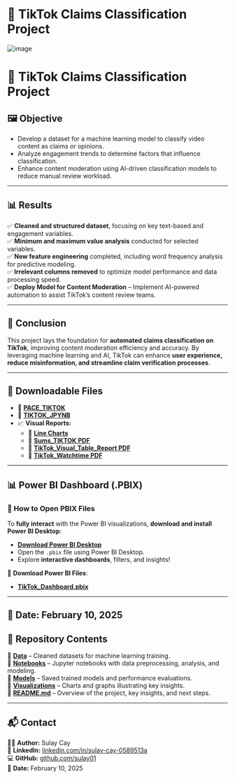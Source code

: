 # 🎯 TikTok Claims Classification Project

![image](https://github.com/user-attachments/assets/8e63a37f-6121-4f63-93f5-1bbed871133b)



# 🎯 TikTok Claims Classification Project

## 🖼️ Objective
- Develop a dataset for a machine learning model to classify video content as claims or opinions.
- Analyze engagement trends to determine factors that influence classification.
- Enhance content moderation using AI-driven classification models to reduce manual review workload.

---

## 📊 Results
✅ **Cleaned and structured dataset**, focusing on key text-based and engagement variables.  
✅ **Minimum and maximum value analysis** conducted for selected variables.  
✅ **New feature engineering** completed, including word frequency analysis for predictive modeling.  
✅ **Irrelevant columns removed** to optimize model performance and data processing speed.  
✅ **Deploy Model for Content Moderation** – Implement AI-powered automation to assist TikTok’s content review teams.

---

## 📌 Conclusion
This project lays the foundation for **automated claims classification on TikTok**, improving content moderation efficiency and accuracy. By leveraging machine learning and AI, TikTok can enhance **user experience, reduce misinformation, and streamline claim verification processes**.

---

## 📂 Downloadable Files
- 📜 **[PACE_TIKTOK](https://github.com/sulay01/Tiktok-Project/blob/main/PACE_TIKTOK%20(1).pdf)**
- 📘 **[TIKTOK_JPYNB](https://github.com/YOUR_GITHUB_REPO_LINK/raw/main/TIKTOK_JPYNB.ipynb)**
- 📈 **Visual Reports:**
  - 🔹 **[Line Charts](https://github.com/YOUR_GITHUB_REPO_LINK/raw/main/TikTok_Line_Charts.pdf)**
  - 🔹 **[Sums_TIKTOK PDF](https://github.com/YOUR_GITHUB_REPO_LINK/raw/main/Sums_TIKTOK.pdf)**
  - 🔹 **[TikTok_Visual_Table_Report PDF](https://github.com/YOUR_GITHUB_REPO_LINK/raw/main/TikTok_Visual_Table_Report.pdf)**
  - 🔹 **[TikTok_Watchtime PDF](https://github.com/YOUR_GITHUB_REPO_LINK/raw/main/TikTok_Watchtime.pdf)**

---

## 📊 Power BI Dashboard (.PBIX)
### 🔹 How to Open PBIX Files
To **fully interact** with the Power BI visualizations, **download and install Power BI Desktop**:

- **[Download Power BI Desktop](https://powerbi.microsoft.com/en-us/desktop/)**
- Open the `.pbix` file using Power BI Desktop.
- Explore **interactive dashboards**, filters, and insights!

🔹 **Download Power BI Files**:
- **[TikTok_Dashboard.pbix](https://github.com/YOUR_GITHUB_REPO_LINK/raw/main/TikTok_Dashboard.pbix)**

---

## 📅 Date: February 10, 2025

## 📂 Repository Contents
📁 **[Data](https://github.com/YOUR_GITHUB_REPO_LINK/tree/main/Data)** – Cleaned datasets for machine learning training.  
📁 **[Notebooks](https://github.com/YOUR_GITHUB_REPO_LINK/tree/main/Notebooks)** – Jupyter notebooks with data preprocessing, analysis, and modeling.  
📁 **[Models](https://github.com/YOUR_GITHUB_REPO_LINK/tree/main/Models)** – Saved trained models and performance evaluations.  
📁 **[Visualizations](https://github.com/YOUR_GITHUB_REPO_LINK/tree/main/Visualizations)** – Charts and graphs illustrating key insights.  
📜 **[README.md](https://github.com/YOUR_GITHUB_REPO_LINK/blob/main/README.md)** – Overview of the project, key insights, and next steps.

---

## 📬 Contact
👩‍💻 **Author:** Sulay Cay  
🔗 **LinkedIn:** [linkedin.com/in/sulay-cay-0589513a](https://www.linkedin.com/in/sulay-cay-0589513a)  
💻 **GitHub:** [github.com/sulay01](https://github.com/sulay01)  
📅 **Date:** February 10, 2025  
